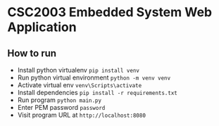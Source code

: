 # CSC2003 Embedded System Web Application

## How to run
- Install python virtualenv ```pip install venv```
- Run python virtual environment ```python -m venv venv```
- Activate virtual env ```venv\Scripts\activate```
- Install dependencies ```pip install -r requirements.txt```
- Run program ```python main.py```
- Enter PEM password ```password```
- Visit program URL at ```http://localhost:8080```
